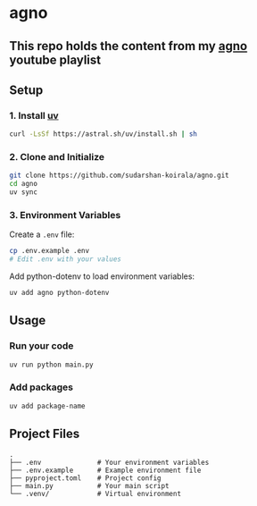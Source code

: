 # agno
This repo holds the content from my [agno](https://www.agno.com/) youtube playlist
---
## Setup

### 1. Install [uv](https://docs.astral.sh/uv/)
```bash
curl -LsSf https://astral.sh/uv/install.sh | sh
```

### 2. Clone and Initialize
```bash
git clone https://github.com/sudarshan-koirala/agno.git
cd agno
uv sync
```

### 3. Environment Variables
Create a `.env` file:
```bash
cp .env.example .env
# Edit .env with your values
```

Add python-dotenv to load environment variables:
```bash
uv add agno python-dotenv
```

## Usage

### Run your code
```bash
uv run python main.py
```

### Add packages
```bash
uv add package-name
```

## Project Files
```
.
├── .env              # Your environment variables
├── .env.example      # Example environment file  
├── pyproject.toml    # Project config
├── main.py           # Your main script
└── .venv/            # Virtual environment
```

